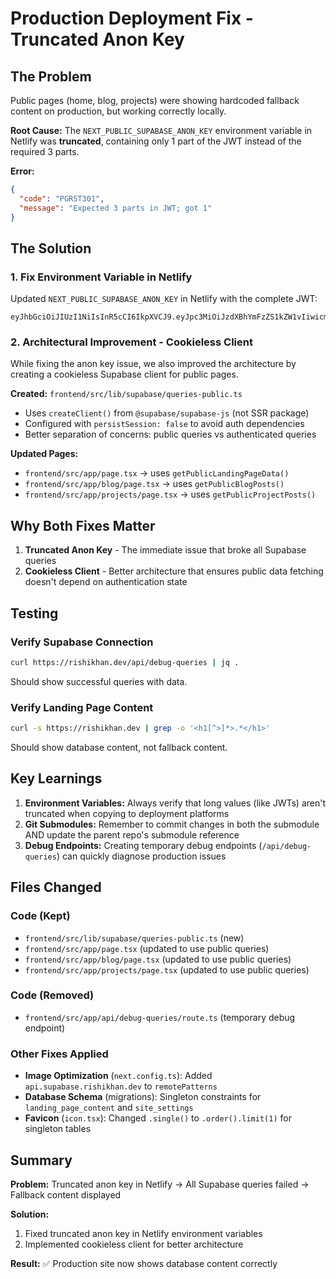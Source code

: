 # Production Deployment Fix - Truncated Anon Key

## The Problem

Public pages (home, blog, projects) were showing hardcoded fallback content on production, but working correctly locally.

**Root Cause:**
The `NEXT_PUBLIC_SUPABASE_ANON_KEY` environment variable in Netlify was **truncated**, containing only 1 part of the JWT instead of the required 3 parts.

**Error:**

```json
{
  "code": "PGRST301",
  "message": "Expected 3 parts in JWT; got 1"
}
```

## The Solution

### 1. Fix Environment Variable in Netlify

Updated `NEXT_PUBLIC_SUPABASE_ANON_KEY` in Netlify with the complete JWT:

```
eyJhbGciOiJIUzI1NiIsInR5cCI6IkpXVCJ9.eyJpc3MiOiJzdXBhYmFzZS1kZW1vIiwicm9sZSI6ImFub24iLCJleHAiOjE5ODM4MTI5OTZ9.CRXP1A7WOeoJeXxjNni43kdQwgnWNReilDMblYTn_I0
```

### 2. Architectural Improvement - Cookieless Client

While fixing the anon key issue, we also improved the architecture by creating a cookieless Supabase client for public pages.

**Created:** `frontend/src/lib/supabase/queries-public.ts`

- Uses `createClient()` from `@supabase/supabase-js` (not SSR package)
- Configured with `persistSession: false` to avoid auth dependencies
- Better separation of concerns: public queries vs authenticated queries

**Updated Pages:**

- `frontend/src/app/page.tsx` → uses `getPublicLandingPageData()`
- `frontend/src/app/blog/page.tsx` → uses `getPublicBlogPosts()`
- `frontend/src/app/projects/page.tsx` → uses `getPublicProjectPosts()`

## Why Both Fixes Matter

1. **Truncated Anon Key** - The immediate issue that broke all Supabase queries
2. **Cookieless Client** - Better architecture that ensures public data fetching doesn't depend on authentication state

## Testing

### Verify Supabase Connection

```bash
curl https://rishikhan.dev/api/debug-queries | jq .
```

Should show successful queries with data.

### Verify Landing Page Content

```bash
curl -s https://rishikhan.dev | grep -o '<h1[^>]*>.*</h1>'
```

Should show database content, not fallback content.

## Key Learnings

1. **Environment Variables:** Always verify that long values (like JWTs) aren't truncated when copying to deployment platforms
2. **Git Submodules:** Remember to commit changes in both the submodule AND update the parent repo's submodule reference
3. **Debug Endpoints:** Creating temporary debug endpoints (`/api/debug-queries`) can quickly diagnose production issues

## Files Changed

### Code (Kept)

- `frontend/src/lib/supabase/queries-public.ts` (new)
- `frontend/src/app/page.tsx` (updated to use public queries)
- `frontend/src/app/blog/page.tsx` (updated to use public queries)
- `frontend/src/app/projects/page.tsx` (updated to use public queries)

### Code (Removed)

- `frontend/src/app/api/debug-queries/route.ts` (temporary debug endpoint)

### Other Fixes Applied

- **Image Optimization** (`next.config.ts`): Added `api.supabase.rishikhan.dev` to `remotePatterns`
- **Database Schema** (migrations): Singleton constraints for `landing_page_content` and `site_settings`
- **Favicon** (`icon.tsx`): Changed `.single()` to `.order().limit(1)` for singleton tables

## Summary

**Problem:** Truncated anon key in Netlify → All Supabase queries failed → Fallback content displayed

**Solution:**

1. Fixed truncated anon key in Netlify environment variables
2. Implemented cookieless client for better architecture

**Result:** ✅ Production site now shows database content correctly
